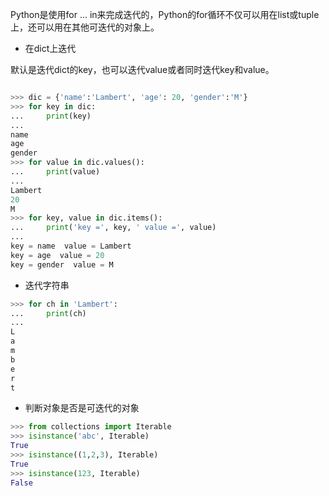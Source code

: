 
Python是使用for ... in来完成迭代的，Python的for循环不仅可以用在list或tuple上，还可以用在其他可迭代的对象上。

- 在dict上迭代

默认是迭代dict的key，也可以迭代value或者同时迭代key和value。

```python

>>> dic = {'name':'Lambert', 'age': 20, 'gender':'M'}
>>> for key in dic:
...     print(key)
...
name
age
gender
>>> for value in dic.values():
...     print(value)
...
Lambert
20
M
>>> for key, value in dic.items():
...     print('key =', key, ' value =', value)
...
key = name  value = Lambert
key = age  value = 20
key = gender  value = M
```

- 迭代字符串

```python
>>> for ch in 'Lambert':
...     print(ch)
...
L
a
m
b
e
r
t
```

- 判断对象是否是可迭代的对象

```python
>>> from collections import Iterable
>>> isinstance('abc', Iterable)
True
>>> isinstance((1,2,3), Iterable)
True
>>> isinstance(123, Iterable)
False
```

